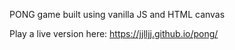 PONG game built using vanilla JS and HTML canvas

Play a live version here:
https://jjlljj.github.io/pong/